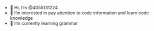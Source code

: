 - 👋 Hi, I’m @4055131224
- 👀 I’m interested in pay attention to code information and learn code knowledge
- 🌱 I’m currently learning grammar

<!---
4055131224/4055131224 is a ✨ special ✨ repository because its `README.md` (this file) appears on your GitHub profile.
You can click the Preview link to take a look at your changes.
--->
